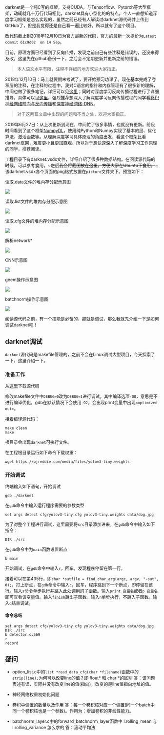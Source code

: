 darknet是一个纯C写的框架，支持CUDA。与Tensorflow、Pytorch等大型框架，动辄就几十万行代码相比，darknet具有小型化的的特点。个人一直想知道深度学习框架是怎么实现的，虽然之前已经有人解读过darknet源代码并上传到GitHub了，但是我觉得还是自己看一遍比较好，所以就有了这个项目。

改代码截止到2018年12月10日为官方最新的代码，官方的最新一次提价为`Latest commit 61c9d02  on 14 Sep`。

目前，原理方面已经看到了反向传播，发现之前自己有些注释是错误的，还没来得及改，这里先在github备份一下，之后会不定期更新并更新之前的错误。

> 本人语文水平有限，注释不详细的地方欢迎大家指正。

2018年12月10日：马上就要期末考试了，要开始预习功课了。现在基本完成了卷积层的注释，在注释的过程中，我对C语言的指针和内存管理有了很多新的理解，中间也做了很多笔记，详细可以见[这里](https://www.zdaiot.com/categories/C/)；同时对深度学习反向传播过程进行了详细推导，具体可以见[这里](https://www.zdaiot.com/categories/DeepLearning/)，强烈推荐想深入了解深度学习反向传播过程的同学看[卷积神经网络前向与反向传播](https://www.zdaiot.com/DeepLearning/%E5%8D%B7%E7%A7%AF%E7%A5%9E%E7%BB%8F%E7%BD%91%E7%BB%9C%E5%89%8D%E5%90%91%E4%B8%8E%E5%8F%8D%E5%90%91%E4%BC%A0%E6%92%AD/)和[深度神经网络-DNN](https://www.zdaiot.com/DeepLearning/%E6%B7%B1%E5%BA%A6%E7%A5%9E%E7%BB%8F%E7%BD%91%E7%BB%9C-DNN/)。

> 对于这两篇文章中出现的问题和不当之处，欢迎大家指正。

2019年6月27日：从上次更新到现在，中间忙了很多事情，也就没有更新。前段时间看到了这个框架[NumpyDL](https://github.com/oujago/NumpyDL)，使用纯Python和Numpy实现了基本的层、优化算法、激活函数等。从理解深度学习具体原理的角度出发，看这个框架比看darknet框架，难度更小且更加直观。所以对于想快速深入了解深度学习工作原理的同学，推荐阅读。

工程目录下有darknet.vsdx文件，详细介绍了很多种数据结构。在阅读源代码的时候，可以参考食用。~~~之后我会将截图放在这里，方便大家在Ubuntu下食用。~~~该darknet.vsdx各个页面的png格式放置在`picture`文件夹下。预览如下：

读取.data文件的堆内存分配示意图

![](picture/data.png)

读取.list文件的堆内存分配示意图

![](picture/list.png)

读取.cfg文件的堆内存分配示意图

![](picture/cfg.png)

解析network*

![](picture/network.png)

CNN示意图

![](picture/cnn.png)

geem操作示意图

![](picture/geem.png)

batchnorm操作示意图

![](picture/batchnorm.png)

阅读源代码之前，有一个技能是必备的，那就是调试，那么我就先介绍一下是如何调试darknet吧！

## darknet调试
`darknet`源代码是makefile管理的，之前不会在Linux调试大型项目，今天探索了一下，这里介绍一下。

### 准备工作
从[这里](https://github.com/pjreddie/darknet)下载源代码

修改makefile文件中`DEBUG=0`改为`DEBUG=1`进行调试。其中编译选项`-O0`，意思是不进行编译优化，gdb在默认情况下会使用`-O2`，会出现print变量中出现`<optimized out>`。

接着编译源代码：
```
make clean
make
```

根目录会出现`darknet`可执行文件。

在工程根目录运行如下命令下载权重：
```
wget https://pjreddie.com/media/files/yolov3-tiny.weights
```

### 开始调试
终端输入如下语句，开始调试
```
gdb ./darknet
```

在`gdb`命令中输入运行程序需要的参数类型
```
set args detect cfg/yolov3-tiny.cfg yolov3-tiny.weights data/dog.jpg
```

为了对整个工程进行调试，这里需要将`src`目录添加进来，在`gdb`命令中输入如下指令：
```
DIR ./src
```

在`gdb`命令中为`main`函数设置断点
```
b main
```

开始调试，在`gdb`命令中输入`r`，回车，发现程序停留在第一行。

接着可以在第435行，即`char *outfile = find_char_arg(argc, argv, "-out", 0);`，打上断点，在`gdb`命令中输入`c`，回车，程序跳到下一个断点，即停留在该行。输入`s`命令单步执行并跳入此处调用的子函数。输入`print 变量名`或者`p 变量名`即可查看该变量值。输入`finish`跳出子函数。输入`n`单步执行，不跳入子函数。输入`q`结束调试。


#### 命令总结
```
set args detect cfg/yolov3-tiny.cfg yolov3-tiny.weights data/dog.jpg
DIR ./src
b detector.c:569
r
record
```

## 疑问
- option_list.c中的`list *read_data_cfg(char *filename)`函数中的`strip(line);`为何可以改变line的值？即 float* 和 char *的区别
答：该问题表述有误，实际并没有改变line的值(指向)，改变的是line值指向地址的值。

- 神经网络权重初始化问题

- 卷积中偏置的数量以及作用
答：每一个卷积核对应一个偏置(同一个batch中同一个卷积核也是一个参数)。作用为：增加卷积的非线性能力。

- batchnorm_layer.c中的forward_batchnorm_layer函数中 l.rolling_mean 与 l.rolling_variance 怎么求的
答：滚动平均法